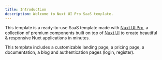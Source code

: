 ```yaml
---
title: Introduction
description: Welcome to Nuxt UI Pro SaaS template.
---
```


This template is a ready-to-use SaaS template made with [Nuxt UI Pro](https://ui.nuxt.com/pro), a collection of premium components built on top of [Nuxt UI](https://ui.nuxt.com) to create beautiful & responsive Nuxt applications in minutes.

This template includes a customizable landing page, a pricing page, a documentation, a blog and authentication pages (login, register).
